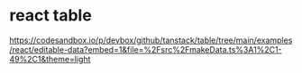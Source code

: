 # react table

https://codesandbox.io/p/devbox/github/tanstack/table/tree/main/examples/react/editable-data?embed=1&file=%2Fsrc%2FmakeData.ts%3A1%2C1-49%2C1&theme=light
